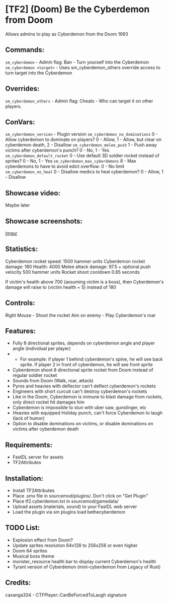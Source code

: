 # [TF2] (Doom) Be the Cyberdemon from Doom

Allows admins to play as Cyberdemon from the Doom 1993

## Commands:

`sm_cyberdemon` - Admin flag: Ban - Turn yourself into the Cyberdemon
`sm_cyberdemon <target>` - Uses sm_cyberdemon_others override access to turn target into the Cyberdemon

## Overrides:

`sm_cyberdemon_others` - Admin flag: Cheats - Who can target it on other players.

## ConVars:

`sm_cyberdemon_version` - Plugin version
`sm_cyberdemon_no_dominations` 0 - Allow cyberdemon to dominate on players? 0 - Allow, 1 - Allow, but clear on cyberdemon death, 2 - Disallow
`sm_cyberdemon_melee_push` 1 - Push away victims after cyberdemon's punch? 0 - No, 1 - Yes
`sm_cyberdemon_default_rocket` 0 - Use default 3D soldier rocket instead of sprites? 0 - No, 1 - Yes
`sm_cyberdemon_max_cyberdemons` 8 - Max cyberdemons to have to avoid edict overflow: 0 - No limit
`sm_cyberdemon_no_heal` 0 - Disallow medics to heal cyberdemon? 0 - Allow, 1 - Disallow

## Showcase video: 
Maybe later

## Showcase screenshots: 
[imgur](https://imgur.com/a/gmAUq80)

## Statistics:

Cyberdemon rocket speed: 1500 hammer units
Cyberdemon rocket damage: 180
Health: 4000
Melee attack damage: 97.5 + optional push velocity 500 hammer units
Rocket shoot cooldown 0.65 seconds

If victim's health above 700 (assuming victim is a boss), then Cyberdemon's damage will raise to (victim health + 5) instead of 180

## Controls:

Right Mouse - Shoot the rocket
Aim on enemy - Play Cyberdemon's roar

## Features:

* Fully 8 directional sprites, depends on cyberdemon angle and player angle (individual per player)
* * For example: if player 1 behind cyberdemon's spine, he will see back sprite. If player 2 in front of cyberdemon, he will see front sprite
* Cyberdemon shoot 8 directional sprite rocket from Doom instead of regular soldier rocket
* Sounds from Doom (Walk, roar, attack)
* Pyros and heavies with deflector can't deflect cyberdemon's rockets
* Engineers with short curcuit can't destroy cyberdemon's rockets
* Like in the Doom, Cyberdemon is immune to blast damage from rockets, only direct rocket hit damages him
* Cyberdemon is impossible to stun with uber saw, gunslinger, etc
* Heavies with equipped Holiday punch, can't force Cyberdemon to laugh (lack of humor)
* Option to disable dominations on victims, or disable dominations on victims after cyberdemon death

## Requirements:

* FastDL server for assets
* TF2Attributes

## Installation:

* Install TF2Attributes
* Place .smx file in sourcemod/plugins/. Don't click on "Get Plugin"
* Place tf2.cyberdemon.txt in sourcemod/gamedata/
* Upload assets (materials, sound) to your FastDL web server
* Load the plugin via sm plugins load bethecyberdemon

## TODO List:

* Explosion effect from Doom?
* Update sprites resolution 64x128 to 256x256 or even higher
* Doom 64 sprites
* Musical boss theme
* monster_resource health bar to display current Cyberdemon's health
* Tyrant version of Cyberdemon (mini-cyberdemon from Legacy of Rust)

## Credits:

caxanga334 - CTFPlayer::CanBeForcedToLaugh signature 
